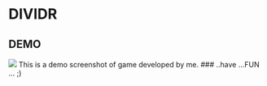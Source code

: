 # DIVIDR
## DEMO
<img src="https://dl1.cbsistatic.com/i/2016/06/16/e839b985-4f05-4ec3-869a-9c53662baf14/5306213766b4bcccac772058ca9744b7/imgingest-7197068908275510610.jpg">
This is a demo screenshot of game developed by me.
### ..have ...FUN ... ;)
